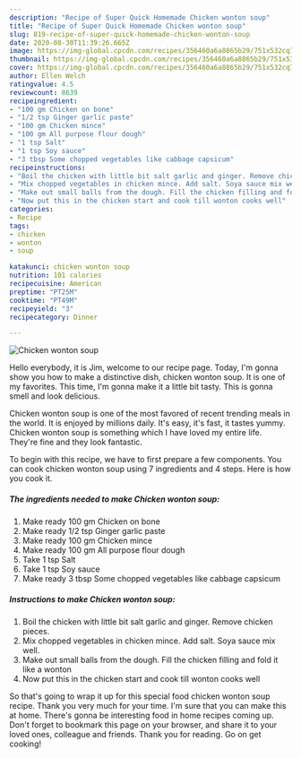 ```yaml
---
description: "Recipe of Super Quick Homemade Chicken wonton soup"
title: "Recipe of Super Quick Homemade Chicken wonton soup"
slug: 819-recipe-of-super-quick-homemade-chicken-wonton-soup
date: 2020-08-30T11:39:26.665Z
image: https://img-global.cpcdn.com/recipes/356460a6a8865b29/751x532cq70/chicken-wonton-soup-recipe-main-photo.jpg
thumbnail: https://img-global.cpcdn.com/recipes/356460a6a8865b29/751x532cq70/chicken-wonton-soup-recipe-main-photo.jpg
cover: https://img-global.cpcdn.com/recipes/356460a6a8865b29/751x532cq70/chicken-wonton-soup-recipe-main-photo.jpg
author: Ellen Welch
ratingvalue: 4.5
reviewcount: 8639
recipeingredient:
- "100 gm Chicken on bone"
- "1/2 tsp Ginger garlic paste"
- "100 gm Chicken mince"
- "100 gm All purpose flour dough"
- "1 tsp Salt"
- "1 tsp Soy sauce"
- "3 tbsp Some chopped vegetables like cabbage capsicum"
recipeinstructions:
- "Boil the chicken with little bit salt garlic and ginger. Remove chicken pieces."
- "Mix chopped vegetables in chicken mince. Add salt. Soya sauce mix well."
- "Make out small balls from the dough. Fill the chicken filling and fold it like a wonton"
- "Now put this in the chicken start and cook till wonton cooks well"
categories:
- Recipe
tags:
- chicken
- wonton
- soup

katakunci: chicken wonton soup 
nutrition: 101 calories
recipecuisine: American
preptime: "PT25M"
cooktime: "PT49M"
recipeyield: "3"
recipecategory: Dinner

---
```



![Chicken wonton soup](https://img-global.cpcdn.com/recipes/356460a6a8865b29/751x532cq70/chicken-wonton-soup-recipe-main-photo.jpg)

Hello everybody, it is Jim, welcome to our recipe page. Today, I'm gonna show you how to make a distinctive dish, chicken wonton soup. It is one of my favorites. This time, I'm gonna make it a little bit tasty. This is gonna smell and look delicious.



Chicken wonton soup is one of the most favored of recent trending meals in the world. It is enjoyed by millions daily. It's easy, it's fast, it tastes yummy. Chicken wonton soup is something which I have loved my entire life. They're fine and they look fantastic.


To begin with this recipe, we have to first prepare a few components. You can cook chicken wonton soup using 7 ingredients and 4 steps. Here is how you cook it.

<!--inarticleads1-->

##### The ingredients needed to make Chicken wonton soup:

1. Make ready 100 gm Chicken on bone
1. Make ready 1/2 tsp Ginger garlic paste
1. Make ready 100 gm Chicken mince
1. Make ready 100 gm All purpose flour dough
1. Take 1 tsp Salt
1. Take 1 tsp Soy sauce
1. Make ready 3 tbsp Some chopped vegetables like cabbage capsicum




<!--inarticleads2-->

##### Instructions to make Chicken wonton soup:

1. Boil the chicken with little bit salt garlic and ginger. Remove chicken pieces.
1. Mix chopped vegetables in chicken mince. Add salt. Soya sauce mix well.
1. Make out small balls from the dough. Fill the chicken filling and fold it like a wonton
1. Now put this in the chicken start and cook till wonton cooks well




So that's going to wrap it up for this special food chicken wonton soup recipe. Thank you very much for your time. I'm sure that you can make this at home. There's gonna be interesting food in home recipes coming up. Don't forget to bookmark this page on your browser, and share it to your loved ones, colleague and friends. Thank you for reading. Go on get cooking!
